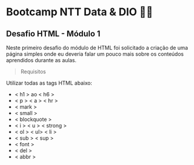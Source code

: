 # Bootcamp NTT Data & DIO 👨‍💻
## Desafio HTML - Módulo 1

Neste primeiro desafio do módulo de HTML foi solicitado a criação de uma página simples onde eu deveria falar um pouco mais sobre os conteúdos aprendidos durante as aulas.

> Requisitos

Utilizar todas as tags HTML abaixo:

- < h1 > ao < h6 >
- < p > < a > < hr >
- < mark >
- < small >
- < blockquote >
- < i > < u > < strong >
- < ol >  < ul>  < li >
- < sub > < sup >
- < font >
- < del >
- < abbr >